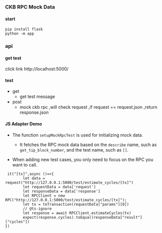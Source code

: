 ### CKB RPC Mock Data

#### start 
```shell
pip install flask
python -m app
```

### api

#### get test
click link  http://localhost:5000/

#### test

- get 
  - get test message 
- post 
  - mock ckb rpc ,will check request ,if request == request.json ,return response.json 

#### JS Adapter Demo
- The function `setupMockRpcTest` is used for initializing mock data.
  - It fetches the RPC mock data based on the `describe` name, such as `get_tip_block_number`, and the test name, such as `[]`.

- When adding new test cases, you only need to focus on the RPC you want to call.
```shell
 it("[tx]",async ()=>{
        let data = request("http://127.0.0.1:5000/test/estimate_cycles/[tx]")
        let requestData = data['request']
        let responseData = data['response'] 
        let RPCClient = new RPC("http://127.0.0.1:5000/test/estimate_cycles/[tx]");
        let tx = toTransaction(requestData["params"][0])
        // @ts-ignore
        let response = await RPCClient.estimateCycles(tx)
        expect(response.cycles).toEqual(responseData["result"]["cycles"])
})

```
